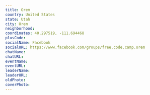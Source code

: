 ```yaml
---
title: Orem
country: United States
state: Utah
city: Orem
neighborhood: 
coordinates: 40.297519, -111.694468
plusCode:
socialName: Facebook
socialURL: https://www.facebook.com/groups/free.code.camp.orem
chatName:
chatURL:
eventName:
eventURL:
leaderName:
leaderURL:
oldPhoto: 
coverPhoto:
---
```

